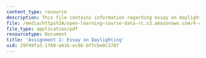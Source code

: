 ```yaml
---
content_type: resource
description: This file contains information regarding essay on daylighting.
file: /media/https%3A/open-learning-course-data-rc.s3.amazonaws.com/4-430-daylighting-spring-2012/29f49fa31f60a61bec6bbffcbe0c178f_MIT4_430S12_hw1.pdf
file_type: application/pdf
resourcetype: Document
title: 'Assignment 1: Essay on Daylighting'
uid: 29f49fa3-1f60-a61b-ec6b-bffcbe0c178f
---
```

